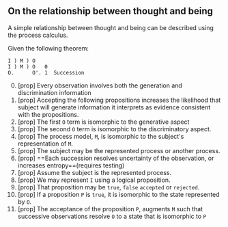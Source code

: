 ## On the relationship between thought and being

A simple relationship between thought and being can be described using the process calculus.

Given the following theorem:
```
I ) M ) O
I ) M ) O   0
O.      O'. 1  Succession
```

0. [prop] Every observation involves both the generation and discrimination information
1. [prop] Accepting the following propositions increases the likelihood that subject will generate information it interprets as evidence consistent with the propositions.
2. [prop] The first `O` term is isomorphic to the generative aspect
3. [prop] The second `O` term is isomorphic to the discriminatory aspect.
4. [prop] The process model,  `M`, is isomorphic to the subject's representation of `M`.
5. [prop] The subject may be the represented process or another process.
6. [prop] ==Each succession resolves uncertainty of the observation, or increases entropy==(requires testing)
7. [prop] Assume the subject is the represented process.
8. [prop] We may represent `I` using a logical proposition.
9. [prop] That proposition may be `true`, `false` `accepted` or `rejected`.
10. [prop] If a proposition `P` is `true`, it is isomorphic to the state represented by `O`.
12. [prop] The acceptance of the proposition  `P`, augments `M` such that successive observations resolve `O` to a state that is isomorphic to `P`